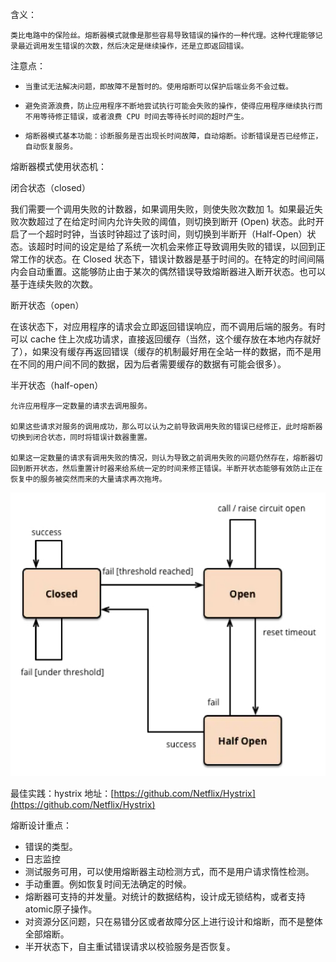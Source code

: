 含义：

    类比电路中的保险丝。熔断器模式就像是那些容易导致错误的操作的一种代理。这种代理能够记录最近调用发生错误的次数，然后决定是继续操作，还是立即返回错误。

注意点：

*     当重试无法解决问题，即故障不是暂时的。使用熔断可以保护后端业务不会过载。
*     避免资源浪费，防止应用程序不断地尝试执行可能会失败的操作，使得应用程序继续执行而不用等待修正错误，或者浪费 CPU 时间去等待长时间的超时产生。
*     熔断器模式基本功能：诊断服务是否出现长时间故障，自动熔断。诊断错误是否已经修正，自动恢复服务。
熔断器模式使用状态机：

   闭合状态（closed）

   我们需要一个调用失败的计数器，如果调用失败，则使失败次数加 1。如果最近失败次数超过了在给定时间内允许失败的阈值，则切换到断开 (Open) 状态。此时开启了一个超时时钟，当该时钟超过了该时间，则切换到半断开（Half-Open）状态。该超时时间的设定是给了系统一次机会来修正导致调用失败的错误，以回到正常工作的状态。在 Closed 状态下，错误计数器是基于时间的。在特定的时间间隔内会自动重置。这能够防止由于某次的偶然错误导致熔断器进入断开状态。也可以基于连续失败的次数。

   断开状态（open）

   在该状态下，对应用程序的请求会立即返回错误响应，而不调用后端的服务。有时可以 cache 住上次成功请求，直接返回缓存（当然，这个缓存放在本地内存就好了），如果没有缓存再返回错误（缓存的机制最好用在全站一样的数据，而不是用在不同的用户间不同的数据，因为后者需要缓存的数据有可能会很多）。

   半开状态（half-open）

    允许应用程序一定数量的请求去调用服务。

    如果这些请求对服务的调用成功，那么可以认为之前导致调用失败的错误已经修正，此时熔断器切换到闭合状态，同时将错误计数器重置。

    如果这一定数量的请求有调用失败的情况，则认为导致之前调用失败的问题仍然存在，熔断器切回到断开状态，然后重置计时器来给系统一定的时间来修正错误。半断开状态能够有效防止正在恢复中的服务被突然而来的大量请求再次拖垮。

![图片](./IMG/熔断设计%20Circuit%20Breaker.md/84aaffe6.png)


最佳实践：hystrix  地址：[https://github.com/Netflix/Hystrix](https://github.com/Netflix/Hystrix)


熔断设计重点：

* 错误的类型。
* 日志监控
* 测试服务可用，可以使用熔断器主动检测方式，而不是用户请求惰性检测。
* 手动重置。例如恢复时间无法确定的时候。
* 熔断器可支持的并发量。对统计的数据结构，设计成无锁结构，或者支持atomic原子操作。
* 对资源分区问题，只在易错分区或者故障分区上进行设计和熔断，而不是整体全部熔断。
* 半开状态下，自主重试错误请求以校验服务是否恢复。



